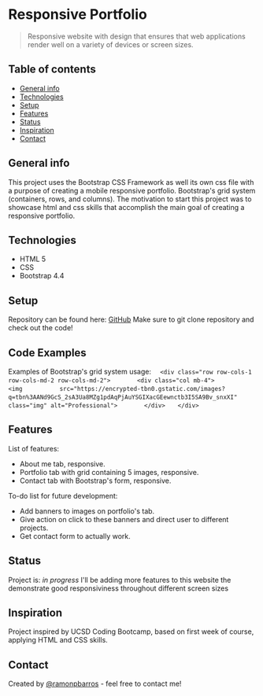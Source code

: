 # Responsive Portfolio
> Responsive website with design that ensures that web applications render well on a variety of devices or screen sizes. 

## Table of contents
* [General info](#general-info)
* [Technologies](#technologies)
* [Setup](#setup)
* [Features](#features)
* [Status](#status)
* [Inspiration](#inspiration)
* [Contact](#contact)

## General info
This project uses the Bootstrap CSS Framework as well its own css file with a purpose of creating a mobile responsive portfolio. Bootstrap's grid system (containers, rows, and columns). The motivation to start this project was to showcase html and css skills that accomplish the main goal of creating a responsive portfolio. 

## Technologies
* HTML 5
* CSS
* Bootstrap 4.4

## Setup
Repository can be found here: [GitHub](https://github.com/ramonpbarros/responsive-website)
Make sure to git clone repository and check out the code!

## Code Examples
Examples of Bootstrap's grid system usage:
`   <div class="row row-cols-1 row-cols-md-2 row-cols-md-2"> `
`       <div class="col mb-4">`
`          <img`
`          src="https://encrypted-tbn0.gstatic.com/images?q=tbn%3AANd9GcS_2sA3Ua8MZg1pdAqPjAuYSGIXacGEewnctb3I5SA9Bv_snxXI"`
`          class="img" alt="Professional">`
`       </div>`
`   </div>`

## Features
List of features:
* About me tab, responsive.
* Portfolio tab with grid containing 5 images, responsive.
* Contact tab with Bootstrap's form, responsive.  

To-do list for future development:
* Add banners to images on portfolio's tab.
* Give action on click to these banners and direct user to different projects.
* Get contact form to actually work.

## Status
Project is: _in progress_
I'll be adding more features to this website the demonstrate good responsiviness throughout different screen sizes

## Inspiration
Project inspired by UCSD Coding Bootcamp, based on first week of course, applying HTML and CSS skills.

## Contact
Created by [@ramonpbarros](https://github.com/ramonpbarros) - feel free to contact me!